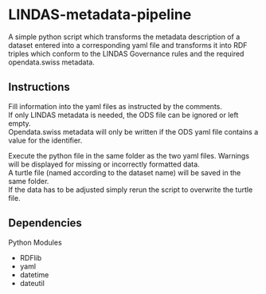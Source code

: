 # LINDAS-metadata-pipeline
A simple python script which transforms the metadata description of a dataset entered into a  corresponding yaml file and transforms it into RDF triples which conform to the LINDAS Governance rules and the required opendata.swiss metadata.

## Instructions
Fill information into the yaml files as instructed by the comments.  
If only LINDAS metadata is needed, the ODS file can be ignored or left empty.  
Opendata.swiss metadata will only be written if the ODS yaml file contains a value for the identifier.  

Execute the python file in the same folder as the two yaml files. Warnings will be displayed for missing or incorrectly formatted data.  
A turtle file (named according to the dataset name) will be saved in the same folder.  
If the data has to be adjusted simply rerun the script to overwrite the turtle file.  

## Dependencies
Python Modules
- RDFlib
- yaml
- datetime
- dateutil
